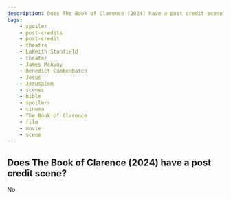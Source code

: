 ```yaml
---
description: Does The Book of Clarence (2024) have a post credit scene?
tags: 
    - spoiler
    - post-credits
    - post-credit
    - theatre
    - LaKeith Stanfield
    - theater
    - James McAvoy
    - Benedict Cumberbatch
    - Jesus
    - Jerusalem
    - scenes
    - bible
    - spoilers
    - cinema
    - The Book of Clarence
    - film
    - movie
    - scene
---
```


## Does The Book of Clarence (2024) have a post credit scene?

No.
